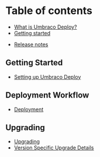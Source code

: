 # Table of contents

* [What is Umbraco Deploy?](README.md)
* [Getting started](get-started-with-deploy.md)
<!--
* [Configuration](deploy-settings.md)
* [Extending](extending.md)
* [Handling Cache Refresher Notifications](handling-cache-refresher-notifications.md)
* [Troubleshooting](troubleshooting.md)
* [Licensing](the-licensing-model.md)
-->
* [Release notes](release-notes.md)

## Getting Started

* [Setting up Umbraco Deploy](getting-started/install-configure.md)
<!--
* [CI/CD Build and Deployment Pipeline](getting-started/cicd-pipeline/README.md)
  * [Azure DevOps](getting-started/cicd-pipeline/ci-cd-azure-dev-ops.md)
  * [Github actions](getting-started/cicd-pipeline/ci-cd-github-actions.md)
* [Streamlining Local Development](getting-started/streamlining-local-development.md)
-->

## Deployment Workflow

* [Deployment](deployment-workflow/README.md)
<!--
* [Transferring Content, Media and Forms](deployment-workflow/content-transfer.md)
* [Deploying Changes](deployment-workflow/deploying-changes.md)
* [Deploying deletions](deployment-workflow/deploying-deletions.md)
* [Restoring content](deployment-workflow/restoring-content/README.md)
  * [Partial Restores](deployment-workflow/restoring-content/partial-restore.md)
* [Deploy Dashboard](deployment-workflow/deploy-dashboard.md)
-->

## Upgrading

* [Upgrading](upgrades/README.md)
* [Version Specific Upgrade Details](upgrades/version-specific.md)